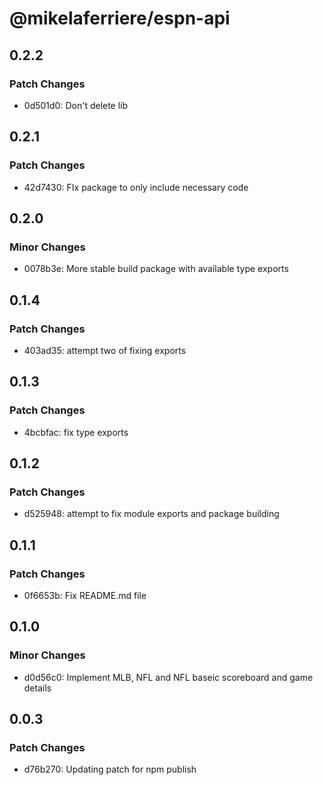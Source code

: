 # @mikelaferriere/espn-api

## 0.2.2

### Patch Changes

- 0d501d0: Don't delete lib

## 0.2.1

### Patch Changes

- 42d7430: FIx package to only include necessary code

## 0.2.0

### Minor Changes

- 0078b3e: More stable build package with available type exports

## 0.1.4

### Patch Changes

- 403ad35: attempt two of fixing exports

## 0.1.3

### Patch Changes

- 4bcbfac: fix type exports

## 0.1.2

### Patch Changes

- d525948: attempt to fix module exports and package building

## 0.1.1

### Patch Changes

- 0f6653b: Fix README.md file

## 0.1.0

### Minor Changes

- d0d56c0: Implement MLB, NFL and NFL baseic scoreboard and game details

## 0.0.3

### Patch Changes

- d76b270: Updating patch for npm publish
